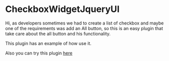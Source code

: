CheckboxWidgetJqueryUI
======================
Hi, 
as developers sometimes we had to create a list of checkbox 
and maybe one of the requirements was add an All button,
so this is an easy plugin that take care about the all button
and his functionality.

This plugin has an example of how use it.

Also you can try this plugin <a href="http://jsbin.com/UdeCUpic/6/edit">here</a>
